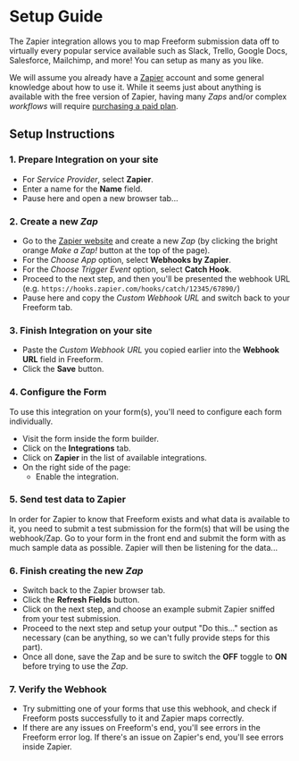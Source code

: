 # Setup Guide
The Zapier integration allows you to map Freeform submission data off to virtually every popular service available such as Slack, Trello, Google Docs, Salesforce, Mailchimp, and more! You can setup as many as you like.

We will assume you already have a [Zapier](https://zapier.com/) account and some general knowledge about how to use it. While it seems just about anything is available with the free version of Zapier, having many *Zaps* and/or complex *workflows* will require [purchasing a paid plan](https://zapier.com/pricing).

## Setup Instructions

### 1. Prepare Integration on your site

- For *Service Provider*, select **Zapier**.
- Enter a name for the **Name** field.
- Pause here and open a new browser tab...

### 2. Create a new <i>Zap</i>

- Go to the [Zapier website](https://zapier.com/app/zaps) and create a new *Zap* (by clicking the bright orange *Make a Zap!* button at the top of the page).
- For the *Choose App* option, select **Webhooks by Zapier**.
- For the *Choose Trigger Event* option, select **Catch Hook**.
- Proceed to the next step, and then you'll be presented the webhook URL (e.g. `https://hooks.zapier.com/hooks/catch/12345/67890/`)
- Pause here and copy the *Custom Webhook URL* and switch back to your Freeform tab.

### 3. Finish Integration on your site

- Paste the *Custom Webhook URL* you copied earlier into the **Webhook URL** field in Freeform.
- Click the **Save** button.

### 4. Configure the Form

To use this integration on your form(s), you'll need to configure each form individually.

- Visit the form inside the form builder.
- Click on the **Integrations** tab.
- Click on **Zapier** in the list of available integrations.
- On the right side of the page:
    - Enable the integration.

### 5. Send test data to Zapier

In order for Zapier to know that Freeform exists and what data is available to it, you need to submit a test submission for the form(s) that will be using the webhook/Zap. Go to your form in the front end and submit the form with as much sample data as possible. Zapier will then be listening for the data... 

### 6. Finish creating the new <i>Zap</i>

- Switch back to the Zapier browser tab.
- Click the **Refresh Fields** button.
- Click on the next step, and choose an example submit Zapier sniffed from your test submission.
- Proceed to the next step and setup your output "Do this..." section as necessary (can be anything, so we can't fully provide steps for this part).
- Once all done, save the Zap and be sure to switch the **OFF** toggle to **ON** before trying to use the *Zap*.

### 7. Verify the Webhook

- Try submitting one of your forms that use this webhook, and check if Freeform posts successfully to it and Zapier maps correctly.
- If there are any issues on Freeform's end, you'll see errors in the Freeform error log. If there's an issue on Zapier's end, you'll see errors inside Zapier.